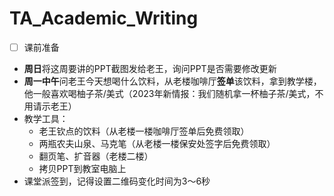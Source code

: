 # TA_Academic_Writing

- [ ] 课前准备 
 - **周日**将这周要讲的PPT截图发给老王，询问PPT是否需要修改更新
 - **周一中午**问老王今天想喝什么饮料，从老楼咖啡厅**签单**该饮料，拿到教学楼，他一般喜欢喝柚子茶/美式（2023年新情报：我们随机拿一杯柚子茶/美式，不用请示老王）
 - 教学工具：
   - 老王钦点的饮料（从老楼一楼咖啡厅签单后免费领取）
   - 两瓶农夫山泉、马克笔（从老楼一楼保安处签字后免费领取）
   - 翻页笔、扩音器（老楼二楼）
   - 拷贝PPT到教室电脑上
  - 课堂派签到，记得设置二维码变化时间为3～6秒
